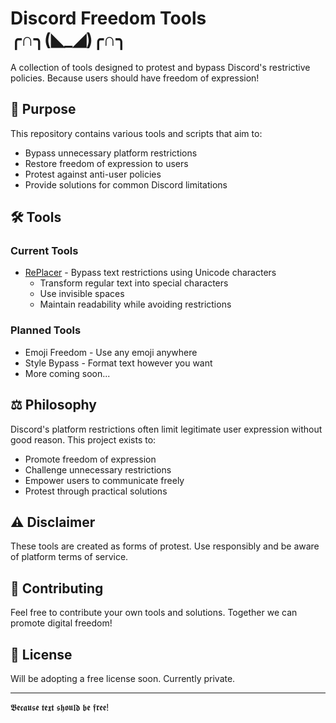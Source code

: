 # Discord Freedom Tools ╭∩╮(◣_◢)╭∩╮

A collection of tools designed to protest and bypass Discord's restrictive policies. Because users should have freedom of expression!

## 🎯 Purpose

This repository contains various tools and scripts that aim to:
- Bypass unnecessary platform restrictions
- Restore freedom of expression to users
- Protest against anti-user policies
- Provide solutions for common Discord limitations

## 🛠️ Tools

### Current Tools
- [RePlacer](./RePlacer) - Bypass text restrictions using Unicode characters
  - Transform regular text into special characters
  - Use invisible spaces
  - Maintain readability while avoiding restrictions

### Planned Tools
- Emoji Freedom - Use any emoji anywhere
- Style Bypass - Format text however you want
- More coming soon...

## ⚖️ Philosophy

Discord's platform restrictions often limit legitimate user expression without good reason. This project exists to:
- Promote freedom of expression
- Challenge unnecessary restrictions
- Empower users to communicate freely
- Protest through practical solutions

## ⚠️ Disclaimer

These tools are created as forms of protest. Use responsibly and be aware of platform terms of service.

## 🤝 Contributing

Feel free to contribute your own tools and solutions. Together we can promote digital freedom!

## 📝 License

Will be adopting a free license soon. Currently private.

---
𝕭𝖊𝖈𝖆𝖚𝖘𝖊 𝖙𝖊𝖝𝖙 𝖘𝖍𝖔𝖚𝖑𝖉 𝖇𝖊 𝖋𝖗𝖊𝖊!
